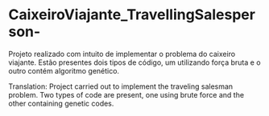 # CaixeiroViajante_TravellingSalesperson-

Projeto realizado com intuito de implementar o problema do caixeiro viajante. 
Estão presentes dois tipos de código, um utilizando força bruta e o outro contém algoritmo genético.
 
Translation:
Project carried out to implement the traveling salesman problem.
Two types of code are present, one using brute force and the other containing genetic codes.
